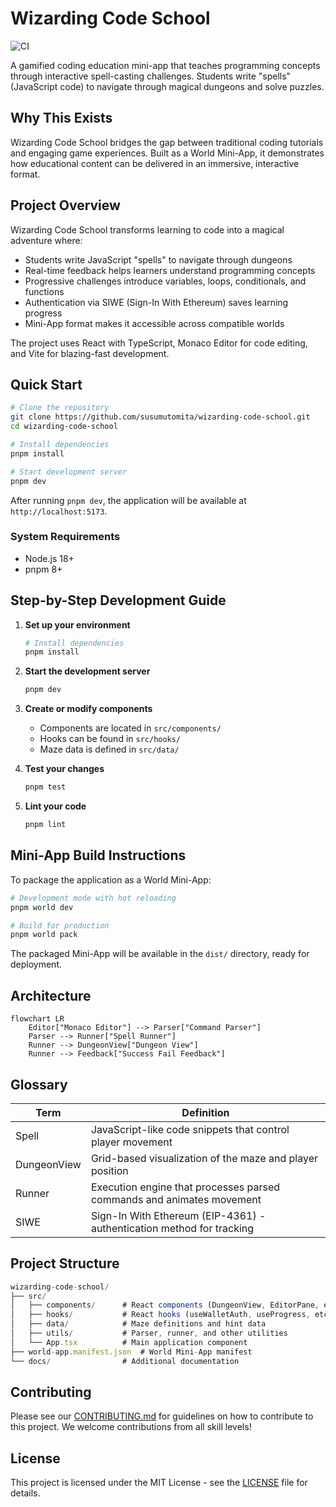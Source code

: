 # Wizarding Code School

![CI](https://github.com/susumutomita/wizarding-code-school/actions/workflows/ci.yml/badge.svg)

A gamified coding education mini-app that teaches programming concepts through
interactive spell-casting challenges. Students write "spells" (JavaScript code) to
navigate through magical dungeons and solve puzzles.

## Why This Exists

Wizarding Code School bridges the gap between traditional coding tutorials and
engaging game experiences. Built as a World Mini-App, it demonstrates how educational
content can be delivered in an immersive, interactive format.

## Project Overview

Wizarding Code School transforms learning to code into a magical adventure where:

- Students write JavaScript "spells" to navigate through dungeons
- Real-time feedback helps learners understand programming concepts
- Progressive challenges introduce variables, loops, conditionals, and functions
- Authentication via SIWE (Sign-In With Ethereum) saves learning progress
- Mini-App format makes it accessible across compatible worlds

The project uses React with TypeScript, Monaco Editor for code editing, and Vite
for blazing-fast development.

## Quick Start

```bash
# Clone the repository
git clone https://github.com/susumutomita/wizarding-code-school.git
cd wizarding-code-school

# Install dependencies
pnpm install

# Start development server
pnpm dev
```

After running `pnpm dev`, the application will be available at `http://localhost:5173`.

### System Requirements

- Node.js 18+
- pnpm 8+

## Step-by-Step Development Guide

1. **Set up your environment**

   ```bash
   # Install dependencies
   pnpm install
   ```

2. **Start the development server**

   ```bash
   pnpm dev
   ```

3. **Create or modify components**

   - Components are located in `src/components/`
   - Hooks can be found in `src/hooks/`
   - Maze data is defined in `src/data/`

4. **Test your changes**

   ```bash
   pnpm test
   ```

5. **Lint your code**

   ```bash
   pnpm lint
   ```

## Mini-App Build Instructions

To package the application as a World Mini-App:

```bash
# Development mode with hot reloading
pnpm world dev

# Build for production
pnpm world pack
```

The packaged Mini-App will be available in the `dist/` directory, ready for deployment.

## Architecture

```mermaid
flowchart LR
    Editor["Monaco Editor"] --> Parser["Command Parser"]
    Parser --> Runner["Spell Runner"]
    Runner --> DungeonView["Dungeon View"]
    Runner --> Feedback["Success Fail Feedback"]
```

## Glossary

| Term        | Definition                                                            |
| ----------- | --------------------------------------------------------------------- |
| Spell       | JavaScript-like code snippets that control player movement            |
| DungeonView | Grid-based visualization of the maze and player position              |
| Runner      | Execution engine that processes parsed commands and animates movement |
| SIWE        | Sign-In With Ethereum (EIP-4361) - authentication method for tracking |

## Project Structure

```typescript
wizarding-code-school/
├── src/
│   ├── components/      # React components (DungeonView, EditorPane, etc.)
│   ├── hooks/           # React hooks (useWalletAuth, useProgress, etc.)
│   ├── data/            # Maze definitions and hint data
│   ├── utils/           # Parser, runner, and other utilities
│   └── App.tsx          # Main application component
├── world-app.manifest.json  # World Mini-App manifest
└── docs/                # Additional documentation
```

## Contributing

Please see our [CONTRIBUTING.md](./CONTRIBUTING.md) for guidelines on how to
contribute to this project. We welcome contributions from all skill levels!

## License

This project is licensed under the MIT License - see the [LICENSE](./LICENSE) file
for details.
